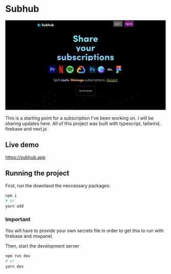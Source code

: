 # Subhub

![AppScreenshot](subApp.png "Home page")

This is a starting point for a subscription I've been working on. I will be sharing updates here. All of this project was built with typescript, tailwind, firebase and next.js

## Live demo

https://subhub.app

## Running the project

First, run the downlaod the neccessary packages:

```bash
npm i
# or
yarn add

```

### Important

You will have to provide your own secrets file in order to get this to run with firebase and mixpanel.

Then, start the development server

```bash
npm run dev
# or
yarn dev
```

